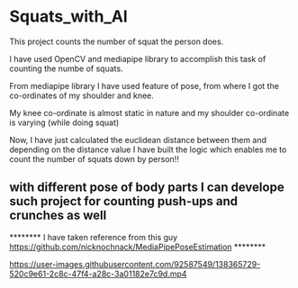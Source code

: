 # Squats_with_AI
This project counts the number of squat the person does.


I have used OpenCV and mediapipe library to accomplish this task of counting the numbe of squats.

From mediapipe library I have used feature of pose, from where I got the co-ordinates of my shoulder and knee.

My knee co-ordinate is almost static in nature and my shoulder co-ordinate is varying (while doing squat)

Now, I have just calculated the euclidean distance between them 
and depending on the distance value I have built the logic which enables me to count the number of squats down by person!!

## with different pose of body parts I can develope such project for counting push-ups and crunches as well ##


******** I have taken reference from this guy https://github.com/nicknochnack/MediaPipePoseEstimation ********


https://user-images.githubusercontent.com/92587549/138365729-520c9e61-2c8c-47f4-a28c-3a01182e7c9d.mp4

